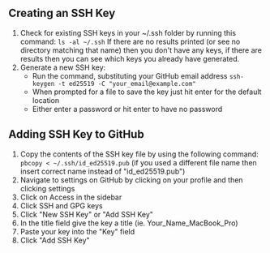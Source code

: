 ## Creating an SSH Key

1. Check for existing SSH keys in your ~/.ssh folder by running this command:
```ls -al ~/.ssh```
If there are no results printed (or see no directory matching that name) then you
don't have any keys, if there are results then you can see which keys you already have generated.
2. Generate a new SSH key:
    - Run the command, substituting your GitHub email address
    ```ssh-keygen -t ed25519 -C "your_email@example.com"``` 
    - When prompted for a file to save the key just hit enter for the default location
    - Either enter a password or hit enter to have no password

## Adding SSH Key to GitHub

1. Copy the contents of the SSH key file by using the following command:
```pbcopy < ~/.ssh/id_ed25519.pub``` (if you used a different file name then insert correct name 
instead of "id_ed25519.pub")
2. Navigate to settings on GitHub by clicking on your profile and then clicking settings
3. Click on Access in the sidebar
4. Click SSH and GPG keys
5. Click "New SSH Key" or "Add SSH Key"
6. In the title field give the key a title (ie. Your_Name_MacBook_Pro)
7. Paste your key into the "Key" field
8. Click "Add SSH Key"
